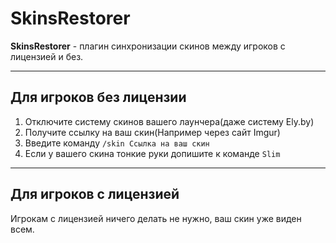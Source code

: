 # SkinsRestorer

**SkinsRestorer** -  плагин синхронизации скинов между игроков с лицензией и без.

---

## Для игроков без лицензии
1. Отключите систему скинов вашего лаунчера(даже систему Ely.by)
2. Получите ссылку на ваш скин(Например через сайт Imgur)
3. Введите команду ```/skin Ссылка на ваш скин```
4. Если у вашего скина тонкие руки допишите к команде ```Slim```

---

## Для игроков с лицензией
Игрокам с лицензией ничего делать не нужно, ваш скин уже виден всем.